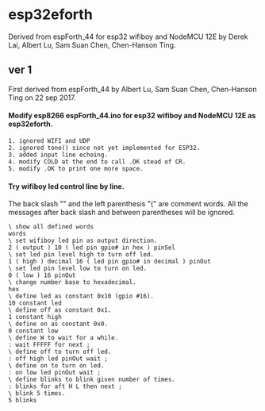 # esp32eforth
Derived from espForth_44 for esp32 wifiboy and NodeMCU 12E  by Derek Lai, Albert Lu, Sam Suan Chen, Chen-Hanson Ting.
## ver 1
First derived from espForth_44 by Albert Lu, Sam Suan Chen, Chen-Hanson Ting on 22 sep 2017.
#### Modify esp8266 espForth_44.ino for esp32 wifiboy and NodeMCU 12E as esp32eforth.
    1. ignored WIFI and UDP
    2. ignored tone() since not yet implemented for ESP32.
    3. added input line echoing.
    4. modify COLD at the end to call .OK stead of CR.
    5. modify .OK to print one more space.
#### Try wifiboy led control line by line.
The back slash "\" and the left parenthesis "(" are comment words. All the messages after back slash and between parentheses will be ignored.

	\ show all defined words
	words
    \ set wifiboy led pin as output direction.
    2 ( output ) 10 ( led pin gpio# in hex ) pinSel
    \ set led pin level high to turn off led.
    1 ( high ) decimal 16 ( led pin gpio# in decimal ) pinOut
    \ set led pin level low to turn on led.
    0 ( low ) 16 pinOut
    \ change number base to hexadecimal.
    hex
    \ define led as constant 0x10 (gpio #16).
    10 constant led
    \ define off as constant 0x1.
    1 constant high
    \ define on as constant 0x0.
    0 constant low
    \ define W to wait for a while.
    : wait FFFFF for next ;
    \ define off to turn off led.
    : off high led pinOut wait ;
    \ define on to turn on led.
    : on low led pinOut wait ;
    \ define blinks to blink given number of times.
    : blinks for aft H L then next ;
    \ blink 5 times.
    5 blinks
